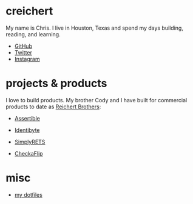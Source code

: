 
# creichert

My name is Chris. I live in Houston, Texas and spend my days building, reading,
and learning.

- [GitHub](https://github.com/creichert)
- [Twitter](https://twitter.com/creichert07)
- [Instagram](https://instagram.com/creichert07)

# projects & products

I love to build products. My brother Cody and I have built for commercial
products to date as [Reichert Brothers](https://reichertbrothers.com):

- [Assertible](https://assertible.com)

- [Identibyte](https://identibyte.com)

- [SimplyRETS](https://simplyrets.com)

- [CheckaFlip](https://checkaflip.com)

# misc

- [my dotfiles](https://creichert.github.io/dotfiles)
